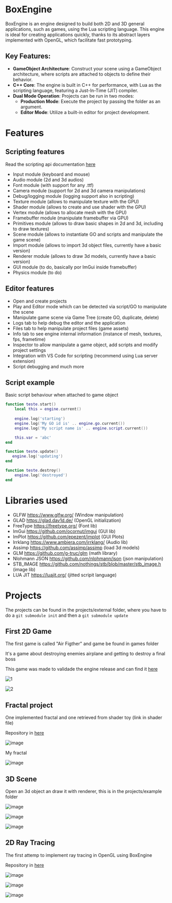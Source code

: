 # BoxEngine

BoxEngine is an engine designed to build both 2D and 3D general applications, such as games, using the Lua scripting language. This engine is ideal for creating applications quickly, thanks to its abstract layers implemented with OpenGL, which facilitate fast prototyping.

## Key Features:
- **GameObject Architecture**: Construct your scene using a GameObject architecture, where scripts are attached to objects to define their behavior.
- **C++ Core**: The engine is built in C++ for performance, with Lua as the scripting language, featuring a Just-In-Time (JIT) compiler.
- **Dual Mode Operation**: Projects can be run in two modes:
  - **Production Mode**: Execute the project by passing the folder as an argument.
  - **Editor Mode**: Utilize a built-in editor for project development.

# Features

## Scripting features

Read the scripting api documentation [here](https://github.com/RodrigoPAml/BoxEngine/blob/main/docs/api.md)

* Input module (keyboard and mouse)
* Audio module (2d and 3d audios)
* Font module (with support for any .ttf)
* Camera module (support for 2d and 3d camera manipulations)
* Debug/logging module (logging support also in scripting)
* Texture module (allows to manipulate texture with the GPU)
* Shader module (allows to create and use shader with the GPU)
* Vertex module (allows to allocate mesh with the GPU)
* Framebuffer module (manipulate framebuffer via GPU)
* Primitives module (allows to draw basic shapes in 2d and 3d, including to draw textures)
* Scene module (allows to instantiate GO and scripts and manipulate the game scene)
* Import module (allows to import 3d object files, currently have a basic version)
* Renderer module (allows to draw 3d models, currently have a basic version)
* GUI module (to do, basically por ImGui inside framebuffer)
* Physics module (to do)

## Editor features

* Open and create projects
* Play and Editor mode which can be detected via script/GO to manipulate the scene
* Manipulate game scene via Game Tree (create GO, duplicate, delete)
* Logs tab to help debug the editor and the application
* Files tab to help manipulate project files (game assets)
* Info tab to see engine internal information (instance of mesh, textures, fps, frametime)
* Inspector to allow manipulate a game object, add scripts and modify project settings 
* Integration with VS Code for scripting (recommend using Lua server extension)
* Script debugging and much more

## Script example

Basic script behaviour when attached to game object

```lua
function teste.start()
    local this = engine.current()
   
    engine.log('starting')
    engine.log('My GO id is' .. engine.go.current())
    engine.log('My script name is' .. engine.script.current())

    this.var = 'abc'
end

function teste.update()
   engine.log('updating')
end

function teste.destroy()
    engine.log('destroyed')
end
```

# Libraries used

* GLFW https://www.glfw.org/ (Window manipulation)
* GLAD https://glad.dav1d.de/ (OpenGL initialization)
* FreeType https://freetype.org/ (Font lib)
* ImGui https://github.com/ocornut/imgui (GUI lib)
* ImPlot https://github.com/epezent/implot (GUI Plots)
* Irrklang https://www.ambiera.com/irrklang/ (Audio lib)
* Assimp https://github.com/assimp/assimp (load 3d models)
* GLM https://github.com/g-truc/glm (math library)
* Nlohmann JSON https://github.com/nlohmann/json (json manipulation)
* STB_IMAGE https://github.com/nothings/stb/blob/master/stb_image.h (image lib)
* LUA JIT https://luajit.org/ (jitted scripit language) 

# Projects

The projects can be found in the projects/external folder, where you have to do a ```git submodule init``` and then a ```git submodule update```

## First 2D Game

The first game is called "Air Figther" and game be found in games folder

It's a game about destroying enemies airplane and getting to destroy a final boss

This game was made to validade the engine release and can find it [here](https://github.com/RodrigoPAml/AirFighter)

![1](https://github.com/RodrigoPAml/BoxEngine/assets/41243039/13caab37-b00e-419d-be03-69e44108b269)

![2](https://github.com/RodrigoPAml/BoxEngine/assets/41243039/051d48c1-22e7-407a-9e16-b421f5f43b9c)

## Fractal project

One implemented fractal and one retrieved from shader toy (link in shader file)

Repository in [here](https://github.com/RodrigoPAml/MandelbrotFractal)

![image](https://github.com/RodrigoPAml/BoxEngine/assets/41243039/b17b1fe9-c4b1-42d4-8a97-e17d224e339d)

My fractal

![image](https://github.com/RodrigoPAml/BoxEngine/assets/41243039/8baca372-0148-4342-9be8-33c5525ec58a)

## 3D Scene

Open an 3d object an draw it with renderer, this is in the projects/example folder

![image](https://github.com/RodrigoPAml/BoxEngine/assets/41243039/07b75cc4-aba1-4a98-867f-966723d3260b)

![image](https://github.com/RodrigoPAml/BoxEngine/assets/41243039/7432d2b5-7668-4091-81fb-5f6ddd405722)

![image](https://github.com/RodrigoPAml/BoxEngine/assets/41243039/c7d1a849-4961-4036-87f7-e98db5d4b2dc)

## 2D Ray Tracing

The first attemp to implement ray tracing in OpenGL using BoxEngine

Repository in [here](https://github.com/RodrigoPAml/RayTracer2D)

![image](https://github.com/RodrigoPAml/BoxEngine/assets/41243039/ca12a844-35c0-4eb0-8313-531769a752e9)

![image](https://github.com/RodrigoPAml/BoxEngine/assets/41243039/9aa1bf2f-e6f2-4be2-8def-2f60422ab165)

![image](https://github.com/RodrigoPAml/BoxEngine/assets/41243039/9fde6875-9403-4905-b1ce-dd26ae086da1)






